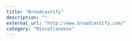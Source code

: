 ```yaml
---
title: "Broadcastify"
description: ""
external_url: "http://www.broadcastify.com/"
category: "Miscellaneous"
---
```

